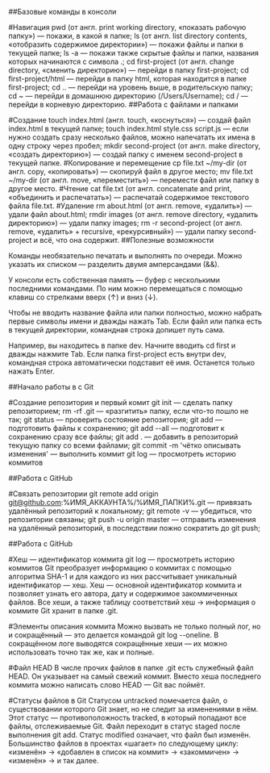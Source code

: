 ##Базовые команды в консоли
 
#Навигация
	pwd (от англ. print working directory, «показать рабочую папку») — покажи, в какой я папке;
	ls (от англ. list directory contents, «отобразить содержимое директории») — покажи файлы и папки в текущей папке;
	ls -a — покажи также скрытые файлы и папки, названия которых начинаются с символа .;
	cd first-project (от англ. change directory, «сменить директорию») — перейди в папку first-project;
	cd first-project/html — перейди в папку html, которая находится в папке first-project;
	cd .. — перейди на уровень выше, в родительскую папку;
	cd ~ — перейди в домашнюю директорию (/Users/Username);
	cd / — перейди в корневую директорию.
##Работа с файлами и папками

#Создание
	touch index.html (англ. touch, «коснуться») — создай файл index.html в текущей папке;
	touch index.html style.css script.js — если нужно создать сразу несколько файлов, можно напечатать их имена в одну строку через пробел;
	mkdir second-project (от англ. make directory, «создать директорию») — создай папку с именем second-project в текущей папке.
#Копирование и перемещение
	cp file.txt ~/my-dir (от англ. copy, «копировать») — скопируй файл в другое место;
	mv file.txt ~/my-dir (от англ. move, «переместить») — перемести файл или папку в другое место.
#Чтение
	cat file.txt (от англ. concatenate and print, «объединить и распечатать») — распечатай содержимое текстового файла file.txt.
#Удаление
	rm about.html (от англ. remove, «удалить») — удали файл about.html;
	rmdir images (от англ. remove directory, «удалить директорию») — удали папку images;
	rm -r second-project (от англ. remove, «удалить» + recursive, «рекурсивный») — удали папку second-project и всё, что она содержит.
##Полезные возможности

Команды необязательно печатать и выполнять по очереди. Можно указать их списком — разделить двумя амперсандами (&&).

У консоли есть собственная память — буфер с несколькими последними командами.
 По ним можно перемещаться с помощью клавиш со стрелками вверх (↑) и вниз (↓).
 
Чтобы не вводить название файла или папки полностью, можно набрать первые символы имени и дважды нажать Tab.
 Если файл или папка есть в текущей директории, командная строка допишет путь сама.
 
Например, вы находитесь в папке dev. Начните вводить cd first и дважды нажмите Tab.
 Если папка first-project есть внутри dev, командная строка автоматически подставит её имя.
 Останется только нажать Enter.
 
##Начало работы в с Git
 
#Cоздание репозитория и первый комит
	git init — сделать папку репозиторием;
	rm -rf .git — «pазгитить» папку, если что-то пошло не так;
	git status —  проверить состояние репозитория;
	git add — подготовить файлы к сохранению;
	git add --all — подготовит к сохранению сразу все файлы;
	git add . — добавить в репозиторий текущую папку со всеми файлами;
	git commit -m 'чётко описывать изменения' — выполнить коммит
	git log — просмотреть историю коммитов
	
##Работа с GitHub

#Связать репозитории
	git remote add origin git@github.com:%ИМЯ_АККАУНТА%/%ИМЯ_ПАПКИ%.git — привязать удалённый репозиторий к локальному;	
	git remote -v — убедиться, что репозитории связаны;
	git push -u origin master — отправить изменения на удалённый репозиторий, в последствии пожно сократить до git push; 
	
	
##Работа с GitHub

#Хеш — идентификатор коммита
	git log — просмотреть историю коммитов
	Git преобразует информацию о коммитах с помощью алгоритма SHA-1 и для каждого из них рассчитывает уникальный идентификатор — хеш.
	Хеш — основной идентификатор коммита и позволяет узнать его автора, дату и содержимое закоммиченных файлов.
	Все хеши, а также таблицу соответствий хеш → информация о коммите Git хранит в папке .git.
	
#Элементы описания коммита
	Можно вызвать не только полный лог, но и сокращённый — это делается командой git log --oneline.
	В сокращённом логе выводятся сокращённые хеши — их можно использовать точно так же, как и полные.
	
#Файл HEAD
	В числе прочих файлов в папке .git есть служебный файл HEAD. Он указывает на самый свежий коммит.
	Вместо хеша последнего коммита можно написать слово HEAD — Git вас поймёт.
	
#Статусы файлов в Git
	Статусом untracked помечается файл, о существовании которого Git знает, но не следит за изменениями в нём. Этот статус — противоположность tracked,
	в который попадают все файлы, отслеживаемые Git.
	Файл переходит в статус staged после выполнения git add.
	Статус modified означает, что файл был изменён.
	Большинство файлов в проектах «шагает» по следующему циклу: «изменён» → «добавлен в список на коммит» → «закоммичен» → «изменён» → и так далее.